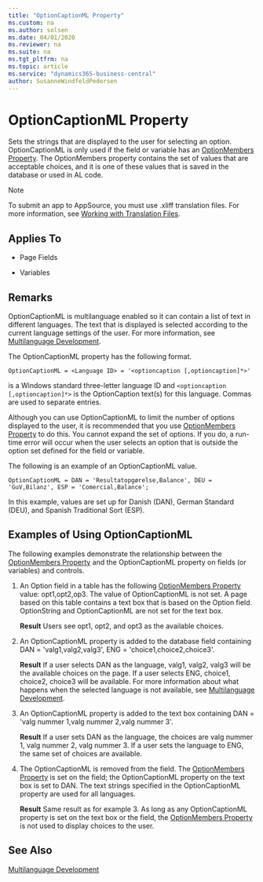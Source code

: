 ```yaml
---
title: "OptionCaptionML Property"
ms.custom: na
ms.author: solsen
ms.date: 04/01/2020
ms.reviewer: na
ms.suite: na
ms.tgt_pltfrm: na
ms.topic: article
ms.service: "dynamics365-business-central"
author: SusanneWindfeldPedersen
---
```


# OptionCaptionML Property

Sets the strings that are displayed to the user for selecting an option. OptionCaptionML is only used if the field or variable has an [OptionMembers Property](devenv-optionmembers-field-property.md). The OptionMembers property contains the set of values that are acceptable choices, and it is one of these values that is saved in the database or used in AL code.  

> [!NOTE]  
> To submit an app to AppSource, you must use .xliff translation files. For more information, see [Working with Translation Files](../devenv-work-with-translation-files.md).
  
## Applies To  
  
- Page Fields  
  
- Variables  
  
## Remarks  

OptionCaptionML is multilanguage enabled so it can contain a list of text in different languages. The text that is displayed is selected according to the current language settings of the user. For more information, see [Multilanguage Development](../devenv-multilanguage-development.md).  
  
The OptionCaptionML property has the following format.  
  
```  
OptionCaptionML = <Language ID> = '<optioncaption [,optioncaption]*>'  
```  
  
<Language ID> is a Windows standard three-letter language ID and `<optioncaption [,optioncaption]*>` is the OptionCaption text(s) for this language. Commas are used to separate entries.  
  
Although you can use OptionCaptionML to limit the number of options displayed to the user, it is recommended that you use [OptionMembers Property](devenv-optionmembers-field-property.md) to do this. You cannot expand the set of options. If you do, a run-time error will occur when the user selects an option that is outside the option set defined for the field or variable.  
  
The following is an example of an OptionCaptionML value.  
  
```  
OptionCaptionML = DAN = 'Resultatopgørelse,Balance', DEU = 'GuV,Bilanz', ESP = 'Comercial,Balance';  
```  
  
In this example, values are set up for Danish (DAN), German Standard (DEU), and Spanish Traditional Sort (ESP).  
  
## Examples of Using OptionCaptionML  

The following examples demonstrate the relationship between the [OptionMembers Property](devenv-optionmembers-field-property.md) and the OptionCaptionML property on fields (or variables) and controls.  
  
1. An Option field in a table has the following [OptionMembers Property](devenv-optionmembers-field-property.md) value: opt1,opt2,op3. The value of OptionCaptionML is not set. A page based on this table contains a text box that is based on the Option field. OptionString and OptionCaptionML are not set for the text box.  
  
     **Result** Users see opt1, opt2, and opt3 as the available choices.  
  
2. An OptionCaptionML property is added to the database field containing DAN = 'valg1,valg2,valg3', ENG = 'choice1,choice2,choice3'.  
  
     **Result** If a user selects DAN as the language, valg1, valg2, valg3 will be the available choices on the page. If a user selects ENG, choice1, choice2, choice3 will be available. For more information about what happens when the selected language is not available, see [Multilanguage Development](../devenv-multilanguage-development.md).  
  
3. An OptionCaptionML property is added to the text box containing DAN = 'valg nummer 1,valg nummer 2,valg nummer 3'.  
  
     **Result** If a user sets DAN as the language, the choices are valg nummer 1, valg nummer 2, valg nummer 3. If a user sets the language to ENG, the same set of choices are available.  
  
4. The OptionCaptionML is removed from the field. The [OptionMembers Property](devenv-optionmembers-field-property.md) is set on the field; the OptionCaptionML property on the text box is set to DAN. The text strings specified in the OptionCaptionML property are used for all languages.  
  
     **Result** Same result as for example 3. As long as any OptionCaptionML property is set on the text box or the field, the [OptionMembers Property](devenv-optionmembers-field-property.md) is not used to display choices to the user.  
  
## See Also

[Multilanguage Development](../devenv-multilanguage-development.md)